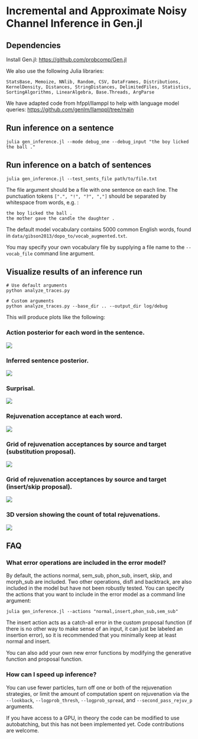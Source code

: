 # Incremental and Approximate Noisy Channel Inference in Gen.jl

## Dependencies

Install Gen.jl: https://github.com/probcomp/Gen.jl

We also use the following Julia libraries:

```
StatsBase, Memoize, NNlib, Random, CSV, DataFrames, Distributions, KernelDensity, Distances, StringDistances, DelimitedFiles, Statistics, SortingAlgorithms, LinearAlgebra, Base.Threads, ArgParse
```

We have adapted code from hfppl/llamppl to help with language model queries: https://github.com/genlm/llamppl/tree/main

## Run inference on a sentence

```
julia gen_inference.jl --mode debug_one --debug_input "the boy licked the ball ."
```

## Run inference on a batch of sentences

```
julia gen_inference.jl --test_sents_file path/to/file.txt
```

The file argument should be a file with one sentence on each line. The punctuation tokens `[".", "!", "?", ","]` should be separated by whitespace from words, e.g. :

```
the boy licked the ball .
the mother gave the candle the daughter .
```

The default model vocabulary contains 5000 common English words, found in `data/gibson2013/dopo_to/vocab_augmented.txt`.

You may specify your own vocabulary file by supplying a file name to the `--vocab_file` command line argument.

## Visualize results of an inference run

```
# Use default arguments
python analyze_traces.py

# Custom arguments
python analyze_traces.py --base_dir .. --output_dir log/debug
```

This will produce plots like the following:

### Action posterior for each word in the sentence.

![](./log/debug/action_hist.png)

### Inferred sentence posterior.

![](./log/debug/inferred_sents.png)

### Surprisal.

![](./log/debug/surprisals.png)

### Rejuvenation acceptance at each word.

![](./log/debug/rejuvenations.png)

### Grid of rejuvenation acceptances by source and target (substitution proposal).

![](./log/debug/rejuvenations_sub_grid.png)

### Grid of rejuvenation acceptances by source and target (insert/skip proposal).

![](./log/debug/rejuvenations_insert_grid.png)

### 3D version showing the count of total rejuvenations.

![](./log/debug/rejuvenations_grid_3d.png)

## FAQ

### What error operations are included in the error model?

By default, the actions normal, sem_sub, phon_sub, insert, skip, and morph_sub are included. Two other operations, disfl and backtrack, are also included in the model but have not been robustly tested. You can specify the actions that you want to include in the error model as a command line argument:

```
julia gen_inference.jl --actions "normal,insert,phon_sub,sem_sub"
```

The insert action acts as a catch-all error in the custom proposal function (if there is no other way to make sense of an input, it can just be labeled an insertion error), so it is recommended that you minimally keep at least normal and insert.

You can also add your own new error functions by modifying the generative function and proposal function.

### How can I speed up inference?

You can use fewer particles, turn off one or both of the rejuvenation strategies, or limit the amount of computation spent on rejuvenation via the `--lookback`, `--logprob_thresh`, `--logprob_spread`, and `--second_pass_rejuv_p` arguments.

If you have access to a GPU, in theory the code can be modified to use autobatching, but this has not been implemented yet. Code contributions are welcome.
